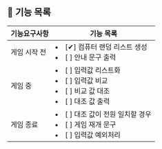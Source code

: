 ## 🚀 기능 목록

| 기능요구사항  | 기능 목록                                                                                     |    
|---------|-------------------------------------------------------------------------------------------|
| 게임 시작 전 | <li> [✔] 컴퓨터 랜덤 리스트 생성 </li> <li> [ ] 안내 문구 출력 </li>                                      |
| 게임 중    | <li> [ ] 입력값 리스트화</li> <li> [ ] 입력값 비교</li>   <li> [ ] 비교 값 대조</li>  <li> [ ] 대조 값 출력</li> |
| 게임 종료   | <li> [ ] 대조 값이 전원 일치할 경우</li><li> [ ] 게임 재개 문구</li> <li> [ ] 입력값 예외처리</li>                |

